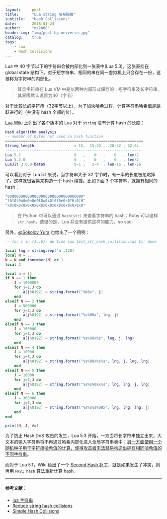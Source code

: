 ```yaml
---
layout:     post
title:      "Lua string 哈希碰撞"
subtitle:   "Hash Collisions"
date:       2018-01-24
author:     "ms2008"
header-img: "img/post-bg-universe.jpg"
catalog:    true
tags:
    - Lua
    - Hash Collisions
---
```


Lua 中 40 字节以下的字符串会被内部化到一张表中(Lua 5.3)，这张表挂在 global state 结构下。对于短字符串，相同的串在同一虚拟机上只会存在一份，这被称为字符串的内部化。

> 其实字符串在 Lua VM 中是以两种内部形式保存的：短字符串及长字符串。其界限默认设置为40（字节）

对于比较长的字符串（32字节以上），为了加快哈希过程，计算字符串哈希值是跳跃进行的（并没有 hash 全部的位）。

[Lua Wiki][1] 上列出了各个版本的 Lua 对于 `string` 没有计算 hash 的长度：

```lua
Hash algorithm analysis
-- number of bytes not used in hash function
==============================================================
String length                  < 15,  15-20 ,  20-32 , 32-64
--------------------------------------------------------------
Lua 5.1                        0   ,    0   ,    0   , len/2
Lua 5.2.0                      0   ,    0   ,    0   , len/2
LuaJit 2.0.0-beta9             0-1 ,   2-4  , len-16 , len-16
```

可以看到对于 Lua 5.1 来说，当字符串大于 32 字节时，有一半的长度被忽略掉了。这样就很容易来构造一个 hash 碰撞。比如下面 3 个字符串，就拥有相同的 hash：

```lua
"0000000000000000000000000000000000"
"f0l0l0w0m0e0n0t0w0i0t0t0e0r0?0:0)0"
"x0x0x0x0x0x0x0x0x0x0x0x0x0x0x0x0x0"
```

> 在 Python 中可以通过 `hash(str)` 来查看字符串的 hash；Ruby 可以这样 `str.hash`。遗憾的是，Lua 并没有提供这样的能力，so sad.

另外，[@Sokolov Yura][2] 也给出了一个用例：

```lua
-- for i in {1..6}; do time lua test_str_hash_collision.lua $i; done

local lng = string.rep('a',128)
local N = ...
N = N and tonumber(N) or 1
local J

local a = {}
if N == 1 then
    J = 1000000
    for j=1,J do
        a[j%8192] = string.format("%08x", j)
    end
elseif N == 2 then
    J = 500000
    for j=1,J do
        a[j%8192] = string.format("%s%08x", lng, j)
    end
elseif N == 3 then
    J = 100000
    for j=1,J do
        a[j%8192] = string.format("%s%08x%s", lng, j, lng)
    end
elseif N == 4 then
    J = 10000
    for j=1,J do
        a[j%8192] = string.format("%s%08x%s%s", lng, j, lng, lng)
    end
elseif N == 5 then
    J = 10000
    for j=1,J do
        a[j%8192] = string.format("%s%s%08x%s", lng, lng, j, lng)
    end
elseif N == 6 then
    J = 300000
    for j=1,J do
        a[j%8192] = string.format("%s%s%s%08x", lng, lng, lng, j)
    end
end

print(N, J, #a)
```

为了防止 Hash DoS 攻击的发生，Lua 5.3 开始，一方面将长字符串独立出来，大文本的输入字符串将不再通过哈希内部化进入全局字符串表中；<u>另一方面使用一个随机种子用于字符串哈希值的计算，使得攻击者无法轻易构造出拥有相同哈希值的不同字符串</u>。

而对于 Lua 5.1，Wiki 给出了一个 [Second Hash 补丁][3]，就是如果发生了冲突，则再用 `FNV1 hash` 算法重新计算 hash.

***

#### 参考文献：

- [lua 字符串][4]
- [Reduce string hash collisions][5]
- [Simple Hash Collisions][6]

[1]: http://lua-users.org/wiki/HashDos
[2]: https://gist.github.com/funny-falcon/685dbfaea16b5919e6c84ab1b156d2f6https://gist.github.com/funny-falcon/685dbfaea16b5919e6c84ab1b156d2f6
[3]: http://lua-users.org/files/wiki_insecure/power_patches/5.1/lua_5.1_second_hash_fix.patch
[4]: http://www.cnblogs.com/heartchord/p/4561308.html
[5]: https://github.com/LuaJIT/LuaJIT/issues/168
[6]: https://kate.io/blog/simple-hash-collisions-in-lua/
